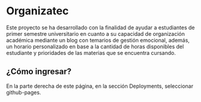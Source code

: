 # Organizatec

Este proyecto se ha desarrollado con la finalidad de ayudar a estudiantes de primer semestre universitario en cuanto a su capacidad de organización académica mediante un blog con temarios de gestión emocional, además, un horario personalizado en base a la cantidad de horas disponibles del estudiante y prioridades de las materias que se encuentra cursando. 

## ¿Cómo ingresar?

En la parte derecha de este página, en la sección Deployments, seleccionar github-pages. 

